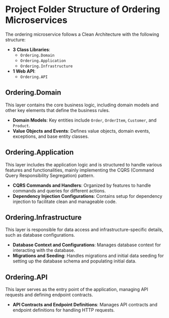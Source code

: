 # Project Folder Structure of Ordering Microservices

The ordering microservice follows a Clean Architecture with the following structure:

- **3 Class Libraries**:
  - `Ordering.Domain`
  - `Ordering.Application`
  - `Ordering.Infrastructure`
- **1 Web API**:
  - `Ordering.API`

## Ordering.Domain
This layer contains the core business logic, including domain models and other key elements that define the business rules.

- **Domain Models**: Key entities include `Order`, `OrderItem`, `Customer`, and `Product`.
- **Value Objects and Events**: Defines value objects, domain events, exceptions, and base entity classes.
  
## Ordering.Application
This layer includes the application logic and is structured to handle various features and functionalities, mainly implementing the CQRS (Command Query Responsibility Segregation) pattern.

- **CQRS Commands and Handlers**: Organized by features to handle commands and queries for different actions.
- **Dependency Injection Configurations**: Contains setup for dependency injection to facilitate clean and manageable code.

## Ordering.Infrastructure
This layer is responsible for data access and infrastructure-specific details, such as database configurations.

- **Database Context and Configurations**: Manages database context for interacting with the database.
- **Migrations and Seeding**: Handles migrations and initial data seeding for setting up the database schema and populating initial data.

## Ordering.API
This layer serves as the entry point of the application, managing API requests and defining endpoint contracts.

- **API Contracts and Endpoint Definitions**: Manages API contracts and endpoint definitions for handling HTTP requests.